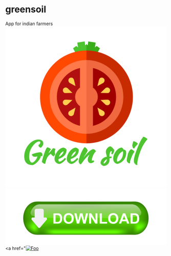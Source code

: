 # greensoil
App for indian farmers
![alt greensoil App](https://github.com/craziks-creator/greensoil/blob/main/logo.png?raw=true)
<a href="https://www.amazon.com/gp/product/B08CZXCDJ9" rel="download now">![Foo](https://github.com/craziks-creator/greensoil/blob/main/download.jpg?raw=true)</a>
<a href="<a href="https://github.com/craziks-creator/greensoil/blob/main/user%20module%20greensoil.pdf" rel=" View usee module for app ">![Foo](https://github.com/craziks-creator/greensoil/blob/main/file.jpg?raw=true)</a>

